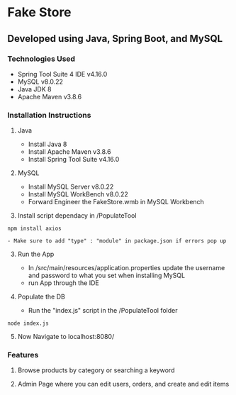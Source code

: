 # Fake Store

## Developed using Java, Spring Boot, and MySQL

### Technologies Used
- Spring Tool Suite 4 IDE v4.16.0
- MySQL v8.0.22
- Java JDK 8
- Apache Maven v3.8.6

### Installation Instructions
1. Java
    - Install Java 8
    - Install Apache Maven v3.8.6
    - Install Spring Tool Suite v4.16.0
2. MySQL
    - Install MySQL Server v8.0.22
    - Install MySQL WorkBench v8.0.22
    - Forward Engineer the FakeStore.wmb in MySQL Workbench

3. Install script dependacy in /PopulateTool
```
npm install axios
```
    - Make sure to add "type" : "module" in package.json if errors pop up

3. Run the App
    - In /src/main/resources/application.properties update the username and password to what you set when installing MySQL
    - run App through the IDE

4. Populate the DB
    - Run the "index.js" script in the /PopulateTool folder
```
node index.js
```
5. Now Navigate to localhost:8080/

### Features

1. Browse products by category or searching a keyword

2. Admin Page where you can edit users, orders, and create and edit items
